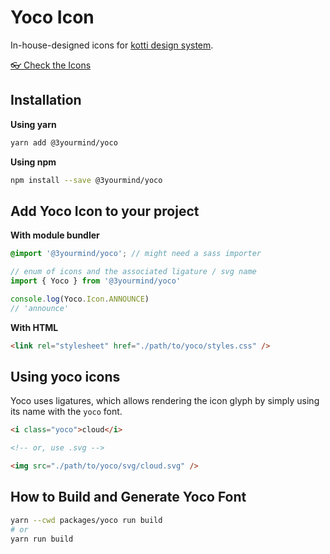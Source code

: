 # Yoco Icon

In-house-designed icons for [kotti design system](https://3yourmind.github.io/kotti/).

[👓 Check the Icons](https://3yourmind.github.io/kotti/foundations/icons/)

## Installation

**Using yarn**

```bash
yarn add @3yourmind/yoco
```

**Using npm**

```bash
npm install --save @3yourmind/yoco
```

## Add Yoco Icon to your project

**With module bundler**

```scss
@import '@3yourmind/yoco'; // might need a sass importer
```

```typescript
// enum of icons and the associated ligature / svg name
import { Yoco } from '@3yourmind/yoco'

console.log(Yoco.Icon.ANNOUNCE)
// 'announce'
```

**With HTML**

```html
<link rel="stylesheet" href="./path/to/yoco/styles.css" />
```

## Using yoco icons

Yoco uses ligatures, which allows rendering the icon glyph by simply using its name with the `yoco` font.

```html
<i class="yoco">cloud</i>

<!-- or, use .svg -->

<img src="./path/to/yoco/svg/cloud.svg" />
```

## How to Build and Generate Yoco Font

```bash
yarn --cwd packages/yoco run build
# or
yarn run build
```
